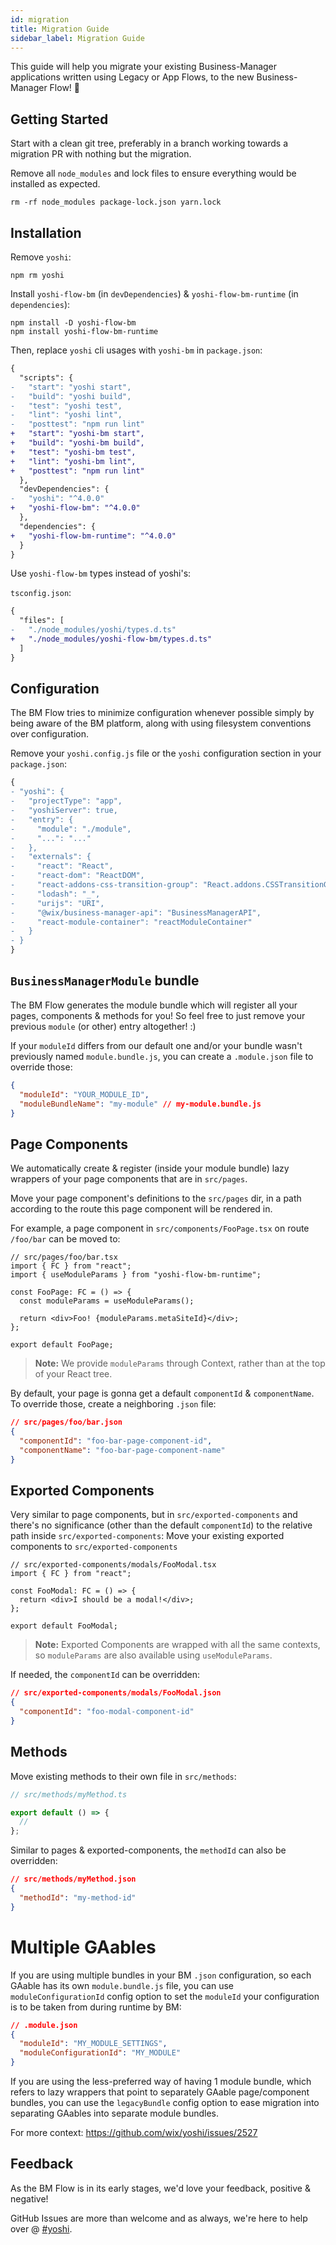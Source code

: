 ```yaml
---
id: migration
title: Migration Guide
sidebar_label: Migration Guide
---
```


This guide will help you migrate your existing Business-Manager applications written using Legacy or App Flows, to the new Business-Manager Flow! 🤝

## Getting Started

Start with a clean git tree, preferably in a branch working towards a migration PR with nothing but the migration.

Remove all `node_modules` and lock files to ensure everything would be installed as expected.

```shell script
rm -rf node_modules package-lock.json yarn.lock
```

## Installation

Remove `yoshi`:

```shell script
npm rm yoshi
```

Install `yoshi-flow-bm` (in `devDependencies`) & `yoshi-flow-bm-runtime` (in `dependencies`):

```shell script
npm install -D yoshi-flow-bm
npm install yoshi-flow-bm-runtime
```

Then, replace `yoshi` cli usages with `yoshi-bm` in `package.json`:

```diff json
{
  "scripts": {
-   "start": "yoshi start",
-   "build": "yoshi build",
-   "test": "yoshi test",
-   "lint": "yoshi lint",
-   "posttest": "npm run lint"
+   "start": "yoshi-bm start",
+   "build": "yoshi-bm build",
+   "test": "yoshi-bm test",
+   "lint": "yoshi-bm lint",
+   "posttest": "npm run lint"
  },
  "devDependencies": {
-   "yoshi": "^4.0.0"
+   "yoshi-flow-bm": "^4.0.0"
  },
  "dependencies": {
+   "yoshi-flow-bm-runtime": "^4.0.0"
  }
}
```

Use `yoshi-flow-bm` types instead of yoshi's:

`tsconfig.json`:

```diff json
{
  "files": [
-   "./node_modules/yoshi/types.d.ts"
+   "./node_modules/yoshi-flow-bm/types.d.ts"
  ]
}
```

## Configuration

The BM Flow tries to minimize configuration whenever possible simply by being aware of the BM platform, along with using filesystem conventions over configuration.

Remove your `yoshi.config.js` file or the `yoshi` configuration section in your `package.json`:

```diff json
{
- "yoshi": {
-   "projectType": "app",
-   "yoshiServer": true,
-   "entry": {
-     "module": "./module",
-     "...": "..."
-   },
-   "externals": {
-     "react": "React",
-     "react-dom": "ReactDOM",
-     "react-addons-css-transition-group": "React.addons.CSSTransitionGroup",
-     "lodash": "_",
-     "urijs": "URI",
-     "@wix/business-manager-api": "BusinessManagerAPI",
-     "react-module-container": "reactModuleContainer"
-   }
- }
}
```

## `BusinessManagerModule` bundle

The BM Flow generates the module bundle which will register all your pages, components & methods for you!
So feel free to just remove your previous `module` (or other) entry altogether! :)

If your `moduleId` differs from our default one and/or your bundle wasn't previously named `module.bundle.js`, you can create a `.module.json` file to override those:

```json
{
  "moduleId": "YOUR_MODULE_ID",
  "moduleBundleName": "my-module" // my-module.bundle.js
}
```

## Page Components

We automatically create & register (inside your module bundle) lazy wrappers of your page components that are in `src/pages`.

Move your page component's definitions to the `src/pages` dir, in a path according to the route this page component will be rendered in.

For example, a page component in `src/components/FooPage.tsx` on route `/foo/bar` can be moved to:

```tsx
// src/pages/foo/bar.tsx
import { FC } from "react";
import { useModuleParams } from "yoshi-flow-bm-runtime";

const FooPage: FC = () => {
  const moduleParams = useModuleParams();

  return <div>Foo! {moduleParams.metaSiteId}</div>;
};

export default FooPage;
```

> **Note:** We provide `moduleParams` through Context, rather than at the top of your React tree.

By default, your page is gonna get a default `componentId` & `componentName`.
To override those, create a neighboring `.json` file:

```json
// src/pages/foo/bar.json
{
  "componentId": "foo-bar-page-component-id",
  "componentName": "foo-bar-page-component-name"
}
```

## Exported Components

Very similar to page components, but in `src/exported-components` and there's no significance (other than the default `componentId`) to the relative path inside `src/exported-components`:
Move your existing exported components to `src/exported-components`

```tsx
// src/exported-components/modals/FooModal.tsx
import { FC } from "react";

const FooModal: FC = () => {
  return <div>I should be a modal!</div>;
};

export default FooModal;
```

> **Note:** Exported Components are wrapped with all the same contexts, so `moduleParams` are also available using `useModuleParams`.

If needed, the `componentId` can be overridden:

```json
// src/exported-components/modals/FooModal.json
{
  "componentId": "foo-modal-component-id"
}
```

## Methods

Move existing methods to their own file in `src/methods`:

```typescript
// src/methods/myMethod.ts

export default () => {
  //
};
```

Similar to pages & exported-components, the `methodId` can also be overridden:

```json
// src/methods/myMethod.json
{
  "methodId": "my-method-id"
}
```

# Multiple GAables

If you are using multiple bundles in your BM `.json` configuration, so each GAable has its own `module.bundle.js` file, you can use `moduleConfigurationId` config option to set the `moduleId` your configuration is to be taken from during runtime by BM:

```json
// .module.json
{
  "moduleId": "MY_MODULE_SETTINGS",
  "moduleConfigurationId": "MY_MODULE"
}
```

If you are using the less-preferred way of having 1 module bundle, which refers to lazy wrappers that point to separately GAable page/component bundles, you can use the `legacyBundle` config option to ease migration into separating GAables into separate module bundles.

For more context: https://github.com/wix/yoshi/issues/2527

## Feedback

As the BM Flow is in its early stages, we'd love your feedback, positive & negative!

GitHub Issues are more than welcome and as always, we're here to help over @ [#yoshi](https://wix.slack.com/archives/CAL591CDV).
